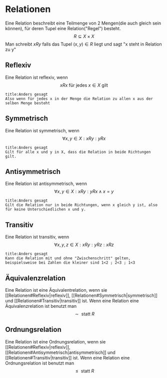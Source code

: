 # Relationen
Eine Relation beschreibt eine Teilmenge von 2 Mengen(die auch gleich sein können), für deren Tupel eine Relation("Regel") besteht.
$$R\subseteq X\times X$$
Man schreibt $xRy$ falls das Tupel $(x,y)\in R$ liegt und sagt "x steht in Relation zu y"
## Reflexiv
Eine Relation ist reflexiv, wenn 
$$xRx\text{ für jedes }x\in X\text{ gilt}$$
```ad-note
title:Anders gesagt
Also wenn für jedes x in der Menge die Relation zu allen x aus der selben Menge besteht
```
## Symmetrisch
Eine Relation ist symmetrisch, wenn 
$$\forall x,y\in X:xRy:yRx$$
```ad-note
title:Anders gesagt
Gilt für alle x und y in X, dass die Relation in beide Richtungen gilt.
```
## Antisymmetrisch
Eine Relation ist antisymmetrisch, wenn 
$$\forall x,y\in X:xRy:yRx\wedge x=y$$
```ad-note
title:Anders gesagt
Gilt die Relation nur in beide Richtungen, wenn x gleich y ist, also für keine Unterschiedlichen x und y.
```
## Transitiv
Eine Relation ist transitiv, wenn 
$$\forall x,y,z\in X:xRy:yRz:xRz$$
```ad-note
title:Anders gesagt
Kann die Relation mit und ohne "Zwischenschritt" gelten, beispielsweise bei Zahlen die kleiner sind 1<2 ; 2<3 ; 1<3
```
## Äquivalenzrelation
Eine Relation ist eine Äquivalentrelation, wenn sie [[Relationen#Reflexiv|reflexiv]], [[Relationen#Symmetrisch|symmetrisch]] und [[Relationen#Transitiv|transitiv]] ist.
Wenn eine Relation eine Äquivalenzrelation ist benutzt man
$$\sim\text{ statt }R$$

## Ordnungsrelation
Eine Relation ist eine Ordnungsrelation, wenn sie [[Relationen#Reflexiv|reflexiv]], [[Relationen#Antisymmetrisch|antisymmetrisch]] und [[Relationen#Transitiv|transitiv]] ist.
Wenn eine Relation eine Ordnungsrelation ist benutzt man
$$\le\text{ statt }R$$